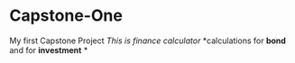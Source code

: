 # Capstone-One
My first Capstone Project
*This is finance calculator*
*calculations for **bond** and for **investment** *
